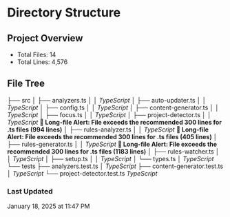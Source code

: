 # Directory Structure

## Project Overview

- Total Files: 14
- Total Lines: 4,576

## File Tree

├── src
│   ├── analyzers.ts
│   │     *TypeScript*
│   ├── auto-updater.ts
│   │     *TypeScript*
│   ├── config.ts
│   │     *TypeScript*
│   ├── content-generator.ts
│   │     *TypeScript*
│   ├── focus.ts
│   │     *TypeScript*
│   ├── project-detector.ts
│   │     *TypeScript*  **📄 Long-file Alert: File exceeds the recommended 300 lines for .ts files (994 lines)**
│   ├── rules-analyzer.ts
│   │     *TypeScript*  **📄 Long-file Alert: File exceeds the recommended 300 lines for .ts files (405 lines)**
│   ├── rules-generator.ts
│   │     *TypeScript*  **📄 Long-file Alert: File exceeds the recommended 300 lines for .ts files (1183 lines)**
│   ├── rules-watcher.ts
│   │     *TypeScript*
│   ├── setup.ts
│   │     *TypeScript*
│   └── types.ts
│         *TypeScript*
└── tests
    ├── analyzers.test.ts
    │     *TypeScript*
    ├── content-generator.test.ts
    │     *TypeScript*
    └── project-detector.test.ts
          *TypeScript*

### Last Updated

January 18, 2025 at 11:47 PM
